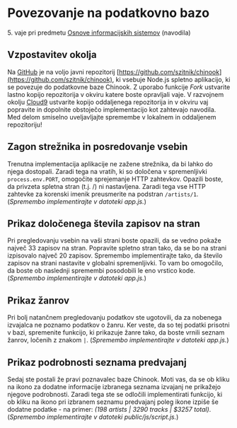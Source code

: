 # Povezovanje na podatkovno bazo

5\. vaje pri predmetu [Osnove informacijskih sistemov](https://ucilnica1516.fri.uni-lj.si/course/view.php?id=54) (navodila)

## Vzpostavitev okolja

Na [GitHub](https://github.com) je na voljo javni repozitorij [https://github.com/szitnik/chinook](https://github.com/szitnik/chinook), ki vsebuje Node.js spletno aplikacijo, ki se povezuje do podatkovne baze Chinook. Z uporabo funkcije _Fork_ ustvarite lastno kopijo repozitorija v okviru katere boste opravljali vaje. V razvojnem okolju [Cloud9](https://c9.io) ustvarite kopijo oddaljenega repozitorija in v okviru vaj popravite in dopolnite obstoječo implementacijo kot zahtevajo navodila. Med delom smiselno uveljavljajte spremembe v lokalnem in oddaljenem repozitoriju!

## Zagon strežnika in posredovanje vsebin

Trenutna implementacija aplikacije ne zažene strežnika, da bi lahko do njega dostopali. Zaradi tega na vratih, ki so določena v spremenljivki `process.env.PORT`, omogočite sprejemanje HTTP zahtevkov. Opazili boste, da privzeta spletna stran (t.j. /) ni nastavljena. Zaradi tega vse HTTP zahtevke za korenski imenik preusmerite na podstran `/artists/1`.
(_Spremembo implementirajte v datoteki app.js._)


## Prikaz določenega števila zapisov na stran

Pri pregledovanju vsebin na vaši strani boste opazili, da se vedno pokaže največ 33 zapisov na stran. Popravite spletno stran tako, da se bo na strani izpisovalo največ 20 zapisov. Spremembo implementirajte tako, da število zapisov na strani nastavite v globalni spremenljivki. To vam bo omogočilo, da boste ob naslednji spremembi posodobili le eno vrstico kode.
(_Spremembo implementirajte v datoteki app.js._)

## Prikaz žanrov

Pri bolj natančnem pregledovanju podatkov ste ugotovili, da za nobenega izvajalca ne poznamo podatkov o žanru. Ker veste, da so tej podatki prisotni v bazi, spremenite funkcijo, ki prikazuje žanre tako, da boste vrnili seznam žanrov, ločenih z znakom `|`.
(_Spremembo implementirajte v datoteki app.js._)

## Prikaz podrobnosti seznama predvajanj

Sedaj ste postali že pravi poznavalec baze Chinook. Moti vas, da se ob kliku na ikono za dodatne informacije izbranega seznama izvajanj ne prikažejo njegove podrobnosti. Zaradi tega ste se odločili implementirati funkcijo, ki ob kliku na ikono pri izbranem seznamu predvajanj poleg ikone izpiše še dodatne podatke - na primer: _(198 artists | 3290 tracks | $3257 total)_.
(_Spremembo implementirajte v datoteki public/js/script.js._)